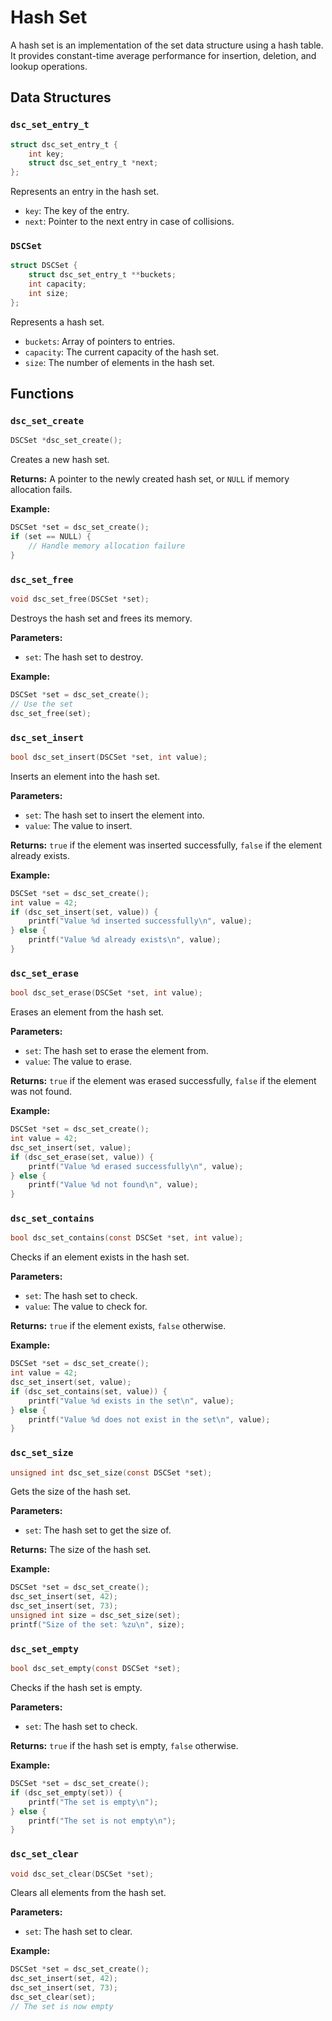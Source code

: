 # Hash Set

A hash set is an implementation of the set data structure using a hash table. It provides constant-time average performance for insertion, deletion, and lookup operations.

## Data Structures

### `dsc_set_entry_t`

```c
struct dsc_set_entry_t {
    int key;
    struct dsc_set_entry_t *next;
};
```

Represents an entry in the hash set.

- `key`: The key of the entry.
- `next`: Pointer to the next entry in case of collisions.

### `DSCSet`

```c
struct DSCSet {
    struct dsc_set_entry_t **buckets;
    int capacity;
    int size;
};
```

Represents a hash set.

- `buckets`: Array of pointers to entries.
- `capacity`: The current capacity of the hash set.
- `size`: The number of elements in the hash set.

## Functions

### `dsc_set_create`

```c
DSCSet *dsc_set_create();
```

Creates a new hash set.

**Returns:** A pointer to the newly created hash set, or `NULL` if memory allocation fails.

**Example:**

```c
DSCSet *set = dsc_set_create();
if (set == NULL) {
    // Handle memory allocation failure
}
```

### `dsc_set_free`

```c
void dsc_set_free(DSCSet *set);
```

Destroys the hash set and frees its memory.

**Parameters:**
- `set`: The hash set to destroy.

**Example:**

```c
DSCSet *set = dsc_set_create();
// Use the set
dsc_set_free(set);
```

### `dsc_set_insert`

```c
bool dsc_set_insert(DSCSet *set, int value);
```

Inserts an element into the hash set.

**Parameters:**
- `set`: The hash set to insert the element into.
- `value`: The value to insert.

**Returns:** `true` if the element was inserted successfully, `false` if the element already exists.

**Example:**

```c
DSCSet *set = dsc_set_create();
int value = 42;
if (dsc_set_insert(set, value)) {
    printf("Value %d inserted successfully\n", value);
} else {
    printf("Value %d already exists\n", value);
}
```

### `dsc_set_erase`

```c
bool dsc_set_erase(DSCSet *set, int value);
```

Erases an element from the hash set.

**Parameters:**
- `set`: The hash set to erase the element from.
- `value`: The value to erase.

**Returns:** `true` if the element was erased successfully, `false` if the element was not found.

**Example:**

```c
DSCSet *set = dsc_set_create();
int value = 42;
dsc_set_insert(set, value);
if (dsc_set_erase(set, value)) {
    printf("Value %d erased successfully\n", value);
} else {
    printf("Value %d not found\n", value);
}
```

### `dsc_set_contains`

```c
bool dsc_set_contains(const DSCSet *set, int value);
```

Checks if an element exists in the hash set.

**Parameters:**
- `set`: The hash set to check.
- `value`: The value to check for.

**Returns:** `true` if the element exists, `false` otherwise.

**Example:**

```c
DSCSet *set = dsc_set_create();
int value = 42;
dsc_set_insert(set, value);
if (dsc_set_contains(set, value)) {
    printf("Value %d exists in the set\n", value);
} else {
    printf("Value %d does not exist in the set\n", value);
}
```

### `dsc_set_size`

```c
unsigned int dsc_set_size(const DSCSet *set);
```

Gets the size of the hash set.

**Parameters:**
- `set`: The hash set to get the size of.

**Returns:** The size of the hash set.

**Example:**

```c
DSCSet *set = dsc_set_create();
dsc_set_insert(set, 42);
dsc_set_insert(set, 73);
unsigned int size = dsc_set_size(set);
printf("Size of the set: %zu\n", size);
```

### `dsc_set_empty`

```c
bool dsc_set_empty(const DSCSet *set);
```

Checks if the hash set is empty.

**Parameters:**
- `set`: The hash set to check.

**Returns:** `true` if the hash set is empty, `false` otherwise.

**Example:**

```c
DSCSet *set = dsc_set_create();
if (dsc_set_empty(set)) {
    printf("The set is empty\n");
} else {
    printf("The set is not empty\n");
}
```

### `dsc_set_clear`

```c
void dsc_set_clear(DSCSet *set);
```

Clears all elements from the hash set.

**Parameters:**
- `set`: The hash set to clear.

**Example:**

```c
DSCSet *set = dsc_set_create();
dsc_set_insert(set, 42);
dsc_set_insert(set, 73);
dsc_set_clear(set);
// The set is now empty
```
